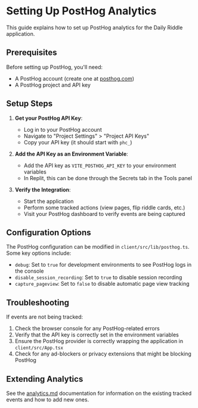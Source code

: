 # Setting Up PostHog Analytics

This guide explains how to set up PostHog analytics for the Daily Riddle application.

## Prerequisites

Before setting up PostHog, you'll need:
- A PostHog account (create one at [posthog.com](https://posthog.com))
- A PostHog project and API key

## Setup Steps

1. **Get your PostHog API Key**:
   - Log in to your PostHog account
   - Navigate to "Project Settings" > "Project API Keys"
   - Copy your API key (it should start with `phc_`)

2. **Add the API Key as an Environment Variable**:
   - Add the API key as `VITE_POSTHOG_API_KEY` to your environment variables
   - In Replit, this can be done through the Secrets tab in the Tools panel

3. **Verify the Integration**:
   - Start the application
   - Perform some tracked actions (view pages, flip riddle cards, etc.)
   - Visit your PostHog dashboard to verify events are being captured

## Configuration Options

The PostHog configuration can be modified in `client/src/lib/posthog.ts`. Some key options include:

- `debug`: Set to `true` for development environments to see PostHog logs in the console
- `disable_session_recording`: Set to `true` to disable session recording
- `capture_pageview`: Set to `false` to disable automatic page view tracking

## Troubleshooting

If events are not being tracked:

1. Check the browser console for any PostHog-related errors
2. Verify that the API key is correctly set in the environment variables
3. Ensure the PostHog provider is correctly wrapping the application in `client/src/App.tsx`
4. Check for any ad-blockers or privacy extensions that might be blocking PostHog

## Extending Analytics

See the [analytics.md](./analytics.md) documentation for information on the existing tracked events and how to add new ones.